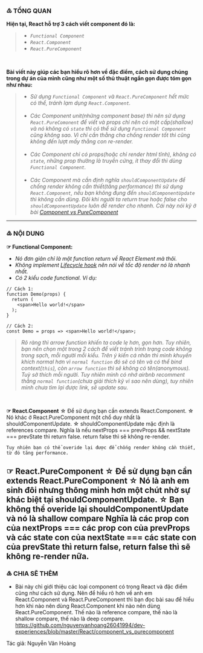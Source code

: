 ### ♳ TỔNG QUAN
**Hiện tại, React hỗ trợ 3 cách viết component đó là:**
> - *`Functional Component`*<br/>
> - *`React.Component`*<br/>
> - *`React.PureComponent`*<br/>

<br/>

**Bài viết này giúp các bạn hiểu rõ hơn về đặc điểm, cách sử dụng chúng trong dự án của mình cũng như một số thủ thuật ngắn gọn được tóm gọn như nhau:**
> - *Sử dụng `Functional Component` và `React.PureComponent` hết mức có thể, tránh lạm dụng `React.Component`.*<br/><br/>
> - *Các Component unit(những component base) thì nên sử dụng `React.PureComonent` để viết và props chỉ nên có một cấp(shallow) và nó không có `state` thì có thể sử dụng `Functional Component` cũng không sao. Vì chỉ cần thằng cha chống render tốt thì cũng không đến lượt mấy thằng con re-render.*<br/><br/>
> - *Các Component chỉ có props(hoặc chỉ render html tĩnh), không có `state`, những prop thường là truyền cứng, ít thay đổi
    thì dùng `Functional Component`.*<br/><br/>
> - *Các Component mà cần định nghĩa `shouldComponentUpdate` để chống render không cần thiết(tăng performance) thì sử dụng
    `React.Component`, nếu bạn không đụng đến `shouldComponentUpdate` thì không cần dùng. Đôi khi người ta return true hoặc
    false cho `shouldComponentUpdate` luôn để render cho nhanh. Cái này nói kỹ ở bài [Component vs PureComponent](https://github.com/nguyenvanhoang26041994/dev-experiences/blob/master/React/component_vs_purecomponent.md)*
----
### ♴ NỘI DUNG
**☞ Functional Component:**
- *Nó đơn giản chỉ là một function return về React Element mà thôi.*
- *Không implement [Lifecycle hook](https://github.com/nguyenvanhoang26041994/dev-experiences/blob/master/React/lifecycle_hook.md) nên nói về tốc độ render nó là nhanh nhất.*
- *Có 2 kiểu code functional. Ví dụ:*
```
// Cách 1:
function Demo(props) {
  return (
    <span>Hello world!</span>
  );
}

// Cách 2:
const Demo = props => <span>Hello world!</span>;
```

> *Rõ ràng thì arrow function khiến ta code lẹ hơn, gọn hơn. Tuy nhiên, bạn nên chọn một trong 2 cách để viết tránh trình trạng code không trong sạch, mỗi người mỗi kiểu. Trên ý kiến cá nhân thì mình khuyến khích normal hơn vì `normal function` đó sẽ có tên và có thể bind context(`this`), còn `arrow function` thì sẽ không có tên(anonymous). Tuỳ sở thích mỗi người. Tuy nhiên mình có nhớ airbnb recomment thằng `normal function`(chưa giải thích kỹ vì sao nên dùng), tuy nhiên mình chưa tìm lại được link, sẽ update sau.*

<br/>

**☞ React.Component**
  ☆ Để sử dụng bạn cần extends React.Component.
  ☆ Nó khác ở React.PureComponent một chổ duy nhất là shouldComponentUpdate.
  ☆ shouldComponentUpdate mặc định là references compare.
    Nghĩa là nếu nextProps === prevProps && nextState === prevState thì return false.
    return false thì sẽ không re-render.
    
    Tuy nhiên bạn có thể overide lại được để chống render không cần thiết, từ đó tăng performance.
☞ React.PureComponent
  ☆ Để sử dụng bạn cần extends React.PureComponent
  ☆ Nó là anh em sinh đôi nhưng thông minh hơn một chút nhờ sự khác biệt tại shouldComponentUpdate.
  ☆ Bạn không thể overide lại shouldComponentUpdate và nó là shallow compare
    Nghĩa là các prop con của nextProps === các prop con của prevProps
    và các state con của nextState === các state con của prevState
    thì return false, return false thì sẽ không re-render nữa.
---------------------------------------------------------------------------------------------------------------


### ♵ CHIA SẼ THÊM
  - Bài này chỉ giới thiệu các loại component có trong React và đặc điểm cũng như cách sử dụng. Nên để hiểu rõ hơn
    về anh em React.Component và React.PureComponent thì bạn đọc bài sau để hiểu hơn khi nào nên dùng React.Component
    khi nào nên dùng React.PureComponent. Thế nào là reference compare, thế nào là shallow compare, thế nào là deep compare.
      https://github.com/nguyenvanhoang26041994/dev-experiences/blob/master/React/component_vs_purecomponent
      
      
Tác giả: Nguyễn Văn Hoàng
